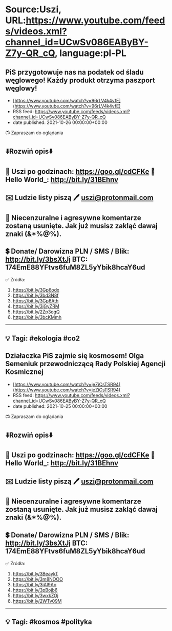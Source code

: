 # Source:Uszi, URL:https://www.youtube.com/feeds/videos.xml?channel_id=UCwSv086EAByBY-Z7y-QR_cQ, language:pl-PL

## PiS przygotowuje nas na podatek od śladu węglowego! Każdy produkt otrzyma paszport węglowy!
 - [https://www.youtube.com/watch?v=96rLV4k4vfE](https://www.youtube.com/watch?v=96rLV4k4vfE)
 - RSS feed: https://www.youtube.com/feeds/videos.xml?channel_id=UCwSv086EAByBY-Z7y-QR_cQ
 - date published: 2021-10-26 00:00:00+00:00

📺 Zapraszam do oglądania

⬇️Rozwiń opis⬇️
------------------------------------------------------------
👀 Uszi po godzinach: https://goo.gl/cdCFKe
👀 Hello World_: http://bit.ly/31BEhnv
------------------------------------------------------------
✉️ Ludzie listy piszą 
🖊️ uszi@protonmail.com
------------------------------------------------------------
👺 Niecenzuralne i agresywne komentarze zostaną usunięte.  Jak już musisz zakląć dawaj znaki (&*%@%).
------------------------------------------------------------
💲 Donate/ Darowizna
PLN / SMS / Blik: http://bit.ly/3bsXtJj
BTC: 174EmE88YFtvs6fuM8ZL5yYbik8hcaY6ud
-------------------------------------------------------------
✅ Źródła:
1. https://bit.ly/3Gp6odx
2. https://bit.ly/3bd3N8f
3. https://bit.ly/3Gp6Ath
4. https://bit.ly/3jGyZRM
5. https://bit.ly/2Zp3ogQ
6. https://bit.ly/3bcKMmh
---------------------------------------------------------------
💡 Tagi: #ekologia #co2
--------------------------------------------------------------

## Działaczka PiS zajmie się kosmosem! Olga Semeniuk przewodniczącą Rady Polskiej Agencji Kosmicznej
 - [https://www.youtube.com/watch?v=jeZiCsTSR94](https://www.youtube.com/watch?v=jeZiCsTSR94)
 - RSS feed: https://www.youtube.com/feeds/videos.xml?channel_id=UCwSv086EAByBY-Z7y-QR_cQ
 - date published: 2021-10-25 00:00:00+00:00

📺 Zapraszam do oglądania

⬇️Rozwiń opis⬇️
------------------------------------------------------------
👀 Uszi po godzinach: https://goo.gl/cdCFKe
👀 Hello World_: http://bit.ly/31BEhnv
------------------------------------------------------------
✉️ Ludzie listy piszą 
🖊️ uszi@protonmail.com
------------------------------------------------------------
👺 Niecenzuralne i agresywne komentarze zostaną usunięte.  Jak już musisz zakląć dawaj znaki (&*%@%).
------------------------------------------------------------
💲 Donate/ Darowizna
PLN / SMS / Blik: http://bit.ly/3bsXtJj
BTC: 174EmE88YFtvs6fuM8ZL5yYbik8hcaY6ud
-------------------------------------------------------------
✅ Źródła:
1. https://bit.ly/3BeaykT
2. https://bit.ly/3m8NOOO
3. https://bit.ly/3jAl9Ao
4. https://bit.ly/3pBojb6
5. https://bit.ly/3wxkZOj
6. https://bit.ly/2WTv09M
---------------------------------------------------------------
💡 Tagi: #kosmos #polityka
--------------------------------------------------------------


